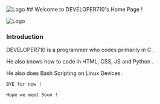![Logo](/logo.ico) ## Welcome to DEVELOPER710's Home Page !

![Logo](/logo.ico)

### Introduction

DEVELOPER710 is a programmer who codes primarily in C .

He also knows how to code in HTML, CSS, JS and Python .

He also does Bash Scripting on Linux Devices .

`BYE for now !`

`Hope we meet Soon !`
